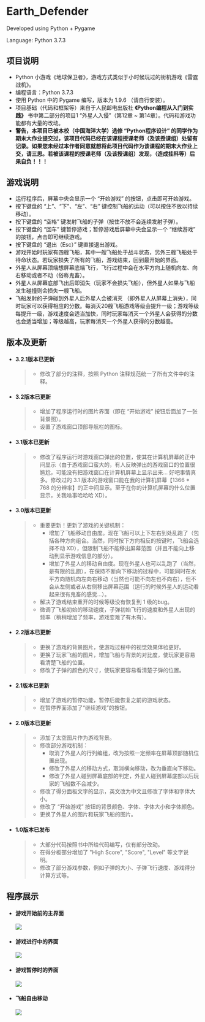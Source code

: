 # Earth_Defender

Developed using Python + Pygame 

Language: Python 3.7.3

## 项目说明

- Python 小游戏《地球保卫者》，游戏方式类似于小时候玩过的街机游戏《雷霆战机》。
- 编程语言：Python 3.7.3
- 使用 Python 中的 Pygame 编写，版本为 1.9.6 （请自行安装）。
- 项目基础（代码和框架等）来自于人民邮电出版社 **《Python编程从入门到实践》** 书中第二部分的项目1 “外星人入侵”（第12章 ~ 第14章）。代码和游戏功能都有大量的改动。
- **警告，本项目已被本校（中国海洋大学）选修 “Python程序设计” 的同学作为期末大作业提交过，该项目代码已经在该课程授课老师（及该授课组）处留有记录。如果您未经过本作者同意就想将此项目代码作为该课程的期末大作业上交，请三思。若被该课程的授课老师（及该授课组）发现，（造成挂科等）后果自负！！！**

## 游戏说明

+ 运行程序后，屏幕中央会显示一个 “开始游戏” 的按钮，点击即可开始游戏。
+ 按下键盘的 “上”、“下”、“左”、“右” 键控制飞船的运动（可以按住不放以持续移动）。
+ 按下键盘的 “空格” 键发射飞船的子弹（按住不放不会连续发射子弹）。
+ 按下键盘的 “回车” 键暂停游戏；暂停游戏后屏幕中央会显示一个 “继续游戏” 的按钮，点击即可继续游戏。
+ 按下键盘的 “退出（Esc）” 键直接退出游戏。
+ 游戏开始时玩家有四艘飞船，其中一艘飞船处于战斗状态，另外三艘飞船处于待命状态。若玩家损失了所有的飞船，游戏结束，回到最开始的界面。
+ 外星人从屏幕顶端想屏幕底端飞行，飞行过程中会在水平方向上随机向左、向右移动或者不动（俗称鬼畜）。
+ 外星人从屏幕底部飞出后即消失（玩家不会损失飞船），但外星人如果与飞船发生碰撞则会损失一艘飞船。
+ 飞船发射的子弹碰到外星人后外星人会被消灭 （即外星人从屏幕上消失），同时玩家可以获得相应的分数。每消灭20艘飞船游戏等级会提升一级；游戏等级每提升一级，游戏速度会适当加快，同时玩家每消灭一个外星人会获得的分数也会适当增加；等级越高，玩家每消灭一个外星人获得的分数越高。

## 版本及更新

- #### 3.2.1版本已更新

  > + 修改了部分的注释，按照 Python 注释规范统一了所有文件中的注释。
  
- #### 3.2版本已更新

  > + 增加了程序运行时的图片界面（即在 “开始游戏” 按钮后面加了一张背景图）。
  > + 设置了游戏窗口顶部导航栏的图标。

- #### 3.1版本已更新

  > + 修改了程序运行时游戏窗口弹出的位置，使其在计算机屏幕的正中间显示（由于游戏窗口蛮大的，有人反映弹出的游戏窗口的位置很尴尬，可能没有把游戏窗口在计算机屏幕上显示出来... 好吧事情真多。修改过的 3.1 版本的游戏窗口能在我的计算机屏幕【1366 * 768 的分辨率】的正中间显示。至于在你的计算机屏幕的什么位置显示，关我啥事哈哈哈 XD）。
  
- #### 3.0版本已更新

  > + 重要更新！更新了游戏的关键机制：
  >   + 增加了飞船移动自由度。现在飞船可以上下左右到处乱跑了（包括各种方向组合。当然，同时按下方向相反的按键时，飞船会选择不动 XD），但限制飞船不能移出屏幕范围（并且不能向上移动到显示游戏信息的部分）。
  >   + 增加了外星人的移动自由度。现在外星人也可以乱跑了（当然，是有限的乱跑），在保持不断向下移动的过程中，可能同时在水平方向随机向左向右移动（当然也可能不向左也不向右），但不会从左侧或者从右侧移出屏幕范围（运行的时候外星人的运动看起来很有鬼畜的感觉...）。
  > + 解决了游戏结束重开的时候等级没有恢复到 1 级的bug。
  > + 微调了飞船初始的移动速度，子弹初始飞行的速度和外星人出现的频率（稍稍增加了频率，游戏变难了有木有）。
  
- #### 2.2版本已更新

  > + 更换了游戏的背景图片，使游戏过程中的视觉效果体验更好。
  > + 更换了玩家飞船的图片，增加飞船与背景的对比度，使玩家更容易看清楚飞船的位置。
  > + 修改了子弹的颜色的尺寸，使玩家更容易看清楚子弹的位置。
  
- #### 2.1版本已更新

  > + 增加了游戏的暂停功能，暂停后能恢复之前的游戏状态。
  > + 在暂停界面添加了“继续游戏”的按钮。

- #### 2.0版本已更新

  > + 添加了太空图片作为游戏背景。
  > + 修改部分游戏机制：
  >   + 取消了外星人的行列编组，改为按照一定频率在屏幕顶部随机位置出现。
  >   + 修改了外星人的移动方式，取消横向移动，改为垂直向下移动。
  >   + 修改了外星人碰到屏幕底部的判定，外星人碰到屏幕底部以后玩家的飞船数不会减少。
  > + 修改了得分面板文字的显示，英文改为中文且修改了字体和字体大小。
  > + 修改了 “开始游戏” 按钮的背景颜色、字体、字体大小和字体颜色。
  > + 更换了外星人的图片和玩家飞船的图片。

- #### 1.0版本已发布

  > - 大部分代码按照书中所给代码编写，仅有部分改动。
  > - 在得分板部分增加了 "High Score", "Score", "Level" 等文字说明。
  > - 修改了部分游戏参数，例如子弹的大小、子弹飞行速度、游戏得分计算方式等。

## 程序展示

- #### 游戏开始前的主界面

  ![](https://github.com/ThoseBygones/Earth_Defender/raw/master/screenshots/screenshot01.jpg)

- #### 游戏进行中的界面

  ![](https://github.com/ThoseBygones/Earth_Defender/raw/master/screenshots/screenshot02.jpg)
  
- #### 游戏暂停时的界面

  ![](https://github.com/ThoseBygones/Earth_Defender/raw/master/screenshots/screenshot03.jpg)
  
- #### 飞船自由移动

  ![](https://github.com/ThoseBygones/Earth_Defender/raw/master/screenshots/screenshot04.jpg)